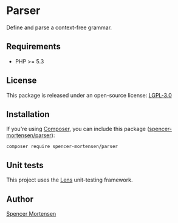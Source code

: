 # Parser

Define and parse a context-free grammar.

## Requirements

 * PHP >= 5.3

## License

This package is released under an open-source license: [LGPL-3.0](https://www.gnu.org/licenses/lgpl-3.0.html)

## Installation

If you're using [Composer](https://getcomposer.org/), you can include this package
([spencer-mortensen/parser](https://packagist.org/packages/spencer-mortensen/parser)):
```
composer require spencer-mortensen/parser
```

## Unit tests

This project uses the [Lens](http://lens.guide) unit-testing framework.

## Author

[Spencer Mortensen](http://spencermortensen.com/contact/)
